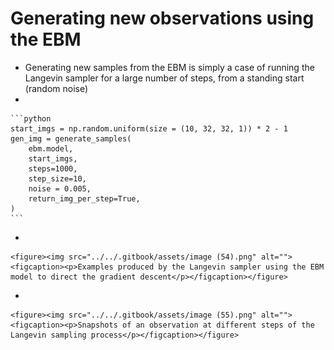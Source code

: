 # Generating new observations using the EBM

* Generating new samples from the EBM is simply a case of running the Langevin sampler for a large number of steps, from a standing start (random noise)
*

    ```python
    start_imgs = np.random.uniform(size = (10, 32, 32, 1)) * 2 - 1
    gen_img = generate_samples(
        ebm.model,
        start_imgs,
        steps=1000,
        step_size=10,
        noise = 0.005,
        return_img_per_step=True,
    )
    ```
*

    <figure><img src="../../.gitbook/assets/image (54).png" alt=""><figcaption><p>Examples produced by the Langevin sampler using the EBM model to direct the gradient descent</p></figcaption></figure>
*

    <figure><img src="../../.gitbook/assets/image (55).png" alt=""><figcaption><p>Snapshots of an observation at different steps of the Langevin sampling process</p></figcaption></figure>
